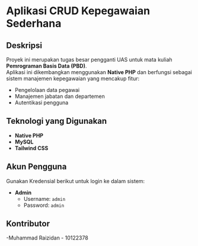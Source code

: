 # Aplikasi CRUD Kepegawaian Sederhana

## Deskripsi
Proyek ini merupakan tugas besar pengganti UAS untuk mata kuliah **Pemrograman Basis Data (PBD)**.  
Aplikasi ini dikembangkan menggunakan **Native PHP** dan berfungsi sebagai sistem manajemen kepegawaian yang mencakup fitur:
- Pengelolaan data pegawai
- Manajemen jabatan dan departemen
- Autentikasi pengguna

## Teknologi yang Digunakan
- **Native PHP**
- **MySQL**
- **Tailwind CSS**

## Akun Pengguna
Gunakan Kredensial berikut untuk login ke dalam sistem:
- **Admin**  
  - Username: `admin`
  - Password: `admin`

## Kontributor
-Muhammad Raizidan - 10122378
